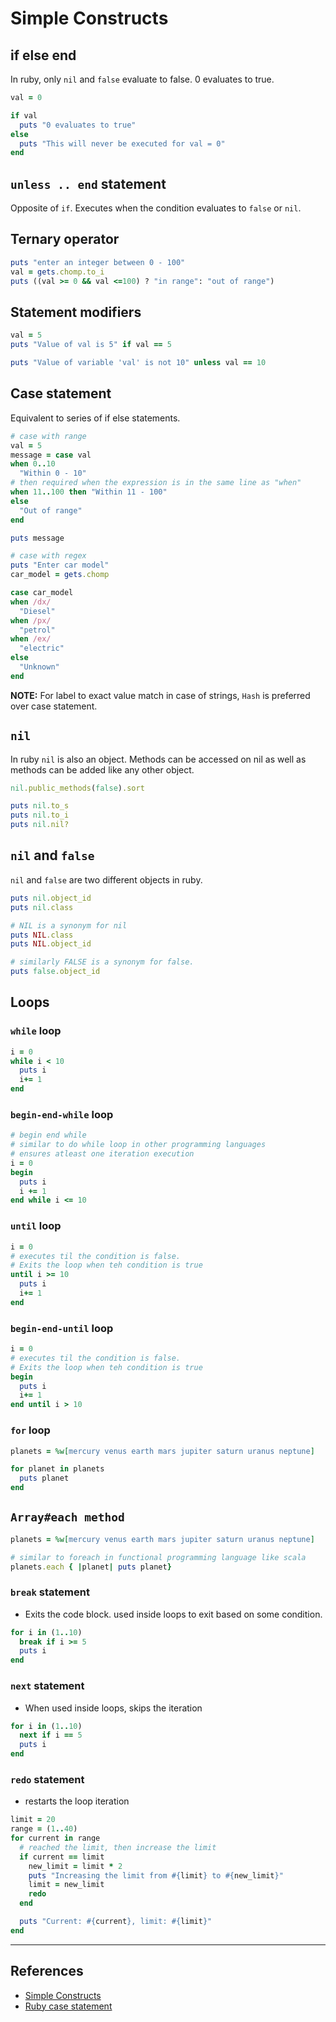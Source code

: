 # Simple Constructs

## if else end

In ruby, only `nil` and `false` evaluate to false. 0 evaluates to true.

```ruby
val = 0

if val
  puts "0 evaluates to true"
else
  puts "This will never be executed for val = 0"
end
```

## `unless .. end` statement

Opposite of `if`. Executes when the condition evaluates to `false` or `nil`.

## Ternary operator

```ruby
puts "enter an integer between 0 - 100"
val = gets.chomp.to_i
puts ((val >= 0 && val <=100) ? "in range": "out of range")
```

## Statement modifiers

```ruby
val = 5
puts "Value of val is 5" if val == 5

puts "Value of variable 'val' is not 10" unless val == 10
```

## Case statement

Equivalent to series of if else statements.

```ruby
# case with range
val = 5
message = case val
when 0..10
  "Within 0 - 10"
# then required when the expression is in the same line as "when"
when 11..100 then "Within 11 - 100"
else
  "Out of range"
end

puts message
```

```ruby
# case with regex
puts "Enter car model"
car_model = gets.chomp

case car_model
when /dx/
  "Diesel"
when /px/
  "petrol"
when /ex/
  "electric"
else
  "Unknown"
end

```

**NOTE:** For label to exact value match in case of strings, `Hash` is preferred over case statement.

## `nil`

In ruby `nil` is also an object. Methods can be accessed on nil as well as methods can be added like any other object.

```ruby
nil.public_methods(false).sort

puts nil.to_s
puts nil.to_i
puts nil.nil?
```

## `nil` and `false`

`nil` and `false` are two different objects in ruby.

```ruby
puts nil.object_id
puts nil.class

# NIL is a synonym for nil
puts NIL.class
puts NIL.object_id

# similarly FALSE is a synonym for false.
puts false.object_id
```

## Loops

### `while` loop

~~~ruby
i = 0
while i < 10
  puts i
  i+= 1
end
~~~

### `begin-end-while` loop

~~~ruby
# begin end while
# similar to do while loop in other programming languages
# ensures atleast one iteration execution
i = 0
begin
  puts i
  i += 1
end while i <= 10
~~~

### `until` loop

~~~ruby
i = 0
# executes til the condition is false.
# Exits the loop when teh condition is true
until i >= 10
  puts i
  i+= 1
end
~~~

### `begin-end-until` loop

~~~ruby
i = 0
# executes til the condition is false.
# Exits the loop when teh condition is true
begin
  puts i
  i+= 1
end until i > 10
~~~

### `for` loop

~~~ruby
planets = %w[mercury venus earth mars jupiter saturn uranus neptune]

for planet in planets
  puts planet
end
~~~

## `Array#each method`

~~~ruby
planets = %w[mercury venus earth mars jupiter saturn uranus neptune]

# similar to foreach in functional programming language like scala
planets.each { |planet| puts planet}
~~~

### `break` statement

* Exits the code block. used inside loops to exit based on some condition.

~~~ruby
for i in (1..10)
  break if i >= 5
  puts i
end
~~~

### `next` statement

* When used inside loops, skips the iteration

~~~ruby
for i in (1..10)
  next if i == 5
  puts i
end
~~~

### `redo` statement

* restarts the loop iteration

~~~ruby
limit = 20
range = (1..40)
for current in range
  # reached the limit, then increase the limit
  if current == limit
    new_limit = limit * 2
    puts "Increasing the limit from #{limit} to #{new_limit}"
    limit = new_limit
    redo
  end

  puts "Current: #{current}, limit: #{limit}"
end
~~~

---

## References

* [Simple Constructs](http://rubylearning.com/satishtalim/simple_constructs.html)
* [Ruby case statement](https://www.rubyguides.com/2015/10/ruby-case/)

